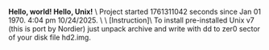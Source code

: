 **Hello, world! Hello, Unix!** \\
Project started 1761311042 seconds since Jan 01 1970. 4:04 pm 10/24/2025. \\
\\
[Instruction]\\
To install pre-installed Unix v7 (this is port by Nordier) just unpack archive and write with dd to zer0 sector of your disk file hd2.img.
